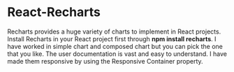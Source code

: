 # React-Recharts
Recharts provides a huge variety of charts to implement in React projects. Install Recharts in your React project first through 
**npm install recharts**.
I have worked in simple chart and composed chart but you can pick the one that you like. The user documentation is vast and easy to understand. I have made them responsive by using the Responsive Container property.   
